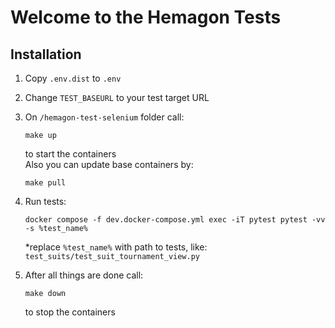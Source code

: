 # Welcome to the Hemagon Tests

## Installation

1. Copy `.env.dist` to `.env`

2. Change `TEST_BASEURL` to your test target URL

3. On `/hemagon-test-selenium` folder call:
   ```shell
   make up
   ```
   to start the containers  
   Also you can update base containers by:
   ```shell
   make pull
   ```
   
4. Run tests:
   ```shell
   docker compose -f dev.docker-compose.yml exec -iT pytest pytest -vv -s %test_name%
   ```
   *replace `%test_name%` with path to tests, like: `test_suits/test_suit_tournament_view.py`  

5. After all things are done call:
   ```shell
   make down
   ```
   to stop the containers
